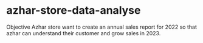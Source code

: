 # azhar-store-data-analyse
Objective 
Azhar store want to create an annual sales report for 2022 so that azhar can understand their customer and grow sales in 2023.
